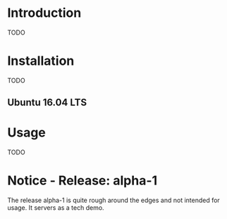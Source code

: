 # Introduction
TODO

# Installation
TODO

## Ubuntu 16.04 LTS

# Usage
TODO


# Notice - Release: alpha-1
The release alpha-1 is quite rough around the edges and not intended for usage. It servers as a tech demo.

